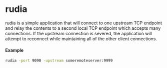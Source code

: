 # rudia

rudia is a simple application that will connect to one upstream TCP endpoint 
and relay the contents to a second local TCP endpoint which accepts many
connections. If the upstream connection is severed, the application will 
attempt to reconnect while maintaining all of the other client connections.

#### Example
```sh
rudia -port 9090 -upstream someremoteserver:9999
```
